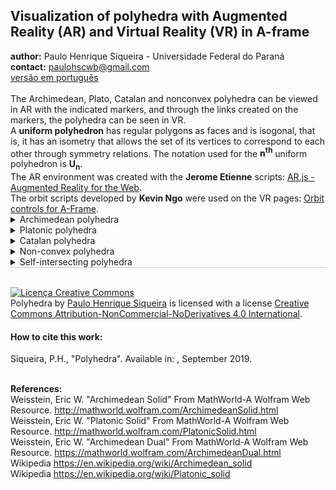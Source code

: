 <link rel="stylesheet" href="scripts/style.css">
<h2>Visualization of polyhedra with Augmented Reality (AR) and Virtual Reality (VR) in A-frame</h2>
 <b>author:</b> Paulo Henrique Siqueira - Universidade Federal do Paraná
 <br><b>contact:</b> <a href="#">paulohscwb@gmail.com</a>
 <br><a href="https://paulohscwb.github.io/polyhedra/pt-br/">versão em português</a>
 <br><br>The Archimedean, Plato, Catalan and nonconvex polyhedra can be viewed in AR with the indicated markers, and through the links created on the markers, the polyhedra can be seen in VR.
 <br>A <b>uniform polyhedron</b> has regular polygons as faces and is isogonal, that is, it has an isometry that allows the set of its vertices to correspond to each other through symmetry relations. The notation used for the <b>n<sup>th</sup></b> uniform polyhedron is <b>U<sub>n</sub></b>.
<br>The AR environment was created with the <b>Jerome Etienne</b> scripts: <a href="https://github.com/jeromeetienne/AR.js" target="_blank">AR.js - Augmented Reality for the Web</a>.
<br>The orbit scripts developed by <b>Kevin Ngo</b> were used on the VR pages: <a href="https://github.com/supermedium/superframe/tree/master/components/orbit-controls/" target="_blank"> Orbit controls for A-Frame</a>.
<br>

<details id="p1">
  <summary>Archimedean polyhedra</summary>
 An Archimedean solid is one of the 13 solids first enumerated by Archimedes. They are the semi-regular convex polyhedra composed of regular polygons meeting in identical vertices, excluding the 5 Platonic solids and excluding the prisms and antiprisms.
<br>To view Archimedean polyhedra in AR, simply visit 
<p align="center"><a href="archimedes.html" target="_blank">https://paulohscwb.github.io/polyhedra/archimedes.html</a></p> 
with any browser with a webcam device (smartphone, tablet or notebook). 
<br>Access to the VR sites is done by clicking on the blue circle that appears on top of the marker.
<p align="center"><img style="border-radius:7px;" src="ar/example.jpg" width="85%"></p>
<hr>
<h4>1. Truncated octahedron</h4>
 <img src="ar/hiro.png" width="180px">
 <!--<div class="embed-container"><iframe src="vr/truncated_octahedron.html" width="100%" title="truncated_octahedron" loading="lazy"></iframe></div>-->
 <br><span class="titulo"><b>U<sub>8</sub></b></span> A truncated octahedron is constructed from a regular octahedron with side length <b>3a</b> by the removal of six right square pyramids, one from each point. These pyramids have both base side length <b>a</b> and lateral side length <b>e</b> of <b>a</b>, to form equilateral triangles. The truncated octahedron can be dissected into a central octahedron, surrounded by 8 triangular cupola on each face, and 6 square pyramids above the vertices. The truncated octahedron exists in the structure of the faujasite crystals. 
 <br><b>Faces:</b> 14 | <b>Polygons:</b> 6 squares and 8 hexagons | <b>Edges:</b> 36 | <b>Vertices:</b> 24 | <b>Sphericity:</b> 0.905 | <b>Diedral angles:</b> 125°15′51″ (4-6) and 109°28′16″ (6-6). <a href="http://mathworld.wolfram.com/TruncatedOctahedron.html" target="_blank">More...</a>  
 <br><a href="vr/truncated_octahedron.html" target="_blank"><img src="vr/VRaframe.PNG" width="180px"></a>
<hr>
<h4>2. Truncated icosahedron</h4>
 <img src="ar/kanji.png" width="180px">
 <br><span class="titulo"><b>U<sub>25</sub></b></span> The geometry of truncated icosahedron is associated with footballs (soccer balls) typically patterned with white hexagons and black pentagons. This polyhedron can be constructed from an icosahedron with the 12 vertices truncated, such that one third of each edge is cut off at each of both ends. This creates 12 new pentagon faces, and leaves the original 20 triangle faces as regular hexagons. Thus the length of the edges is one third of that of the original edges. 
 <br><b>Faces:</b> 32 | <b>Polygons:</b> 12 pentagons and 20 hexagons | <b>Edges:</b> 90 | <b>Vertices:</b> 60 | <b>Sphericity:</b> 0.967 | <b>Diedral angles:</b> 138.1897° (6-6) and 142.62° (5-6). <a href="http://mathworld.wolfram.com/TruncatedIcosahedron.html" target="_blank">More...</a>  
 <br><a href="vr/truncated_icosahedron.html" target="_blank"><img src="vr/VRaframe.PNG" width="180px"></a>
<hr>
<h4>3. Truncated icosidodecahedron</h4>
 <img src="ar/19.png" width="180px">
 <br><span class="titulo"><b>U<sub>28</sub></b></span> The truncated icosidodecahedron is also known as the great rhombicosidodecahedron, and if a set of all 13 Archimedean solids were constructed with all edge lengths equal, the truncated icosidodecahedron would be the largest. It has more vertices and edges than any other convex nonprismatic uniform polyhedron.
 <br><b>Faces:</b> 62 | <b>Polygons:</b> 30 squares, 20 hexagons and 12 decagons | <b>Edges:</b> 180 | <b>Vertices:</b> 120 | <b>Sphericity:</b> 0.97 | <b>Diedral angles:</b> 142.62° (6-10), 148.28° (4-10) and 159.095° (4-6). <a href="http://mathworld.wolfram.com/GreatRhombicosidodecahedron.html" target="_blank">More...</a>   
 <br><a href="vr/truncated_icosidodecahedron.html" target="_blank"><img src="vr/VRaframe.PNG" width="180px"></a>
<hr>
<h4>4. Rhombicosidodecahedron</h4>
 <img src="ar/18.png" width="180px">
 <br><span class="titulo"><b>U<sub>27</sub></b></span> The rhombicosidodecahedron is also known as the small rhombicosidodecahedron or small dodeicosidodecahedron. If you expand an icosahedron by moving the faces away from the origin the right amount, without changing the orientation or size of the faces, and do the same to its dual dodecahedron, and patch the square holes in the result, you get a rhombicosidodecahedron. It can also be called an expanded dodecahedron or icosahedron, from truncation operations on either uniform polyhedron.
 <br><b>Faces:</b> 62 | <b>Polygons:</b> 30 squares, 20 triangles and 12 pentagons | <b>Edges:</b> 120 | <b>Vertices:</b> 60 | <b>Sphericity:</b> 0.979 | <b>Diedral angles:</b> 159°05′41″ (3-4) and 148°16′57″ (4-5). <a href="http://mathworld.wolfram.com/SmallRhombicosidodecahedron.html" target="_blank">More...</a>   
 <br><a href="vr/rhombicosidodecahedron.html" target="_blank"><img src="vr/VRaframe.PNG" width="180px"></a>
<hr>
<h4>5. Snub dodecahedron</h4>
 <img src="ar/17.png" width="180px">
 <br><span class="titulo"><b>U<sub>29</sub></b></span> The snub dodecahedron has the highest sphericity of all Archimedean solids. It has two distinct forms, which are mirror images  of each other. The union of both forms is a compound of two snub dodecahedra. The snub dodecahedron can be generated by taking the twelve pentagonal faces of the dodecahedron and pulling them outward so they no longer touch. At a proper distance this can create the rhombicosidodecahedron by filling in square faces between the divided edges and triangle faces between the divided vertices.
 <br><b>Faces:</b> 92 | <b>Polygons:</b> 80 triangles and 12 pentagons | <b>Edges:</b> 150 | <b>Vertices:</b> 60 | <b>Sphericity:</b> 0.982 | <b>Diedral angles:</b> 164°10′31″ (3-3) and 152°55′53″ (3-5). <a href="http://mathworld.wolfram.com/SnubDodecahedron.html" target="_blank">More...</a>   
 <br><a href="vr/snub_dodecahedron.html" target="_blank"><img src="vr/VRaframe.PNG" width="180px"></a>
<hr>
<h4>6. Truncated dodecahedron</h4>
 <img src="ar/16.png" width="180px">
 <br><span class="titulo"><b>U<sub>26</sub></b></span> The truncated dodecahedron is used in the cell-transitive hyperbolic space-filling tessellation, the bitruncated icosahedral honeycomb. This polyhedron can be formed from a dodecahedron by truncating the corners so the pentagon faces become decagons and the corners become triangles. It is part of a truncation process between a dodecahedron and icosahedron.
 <br><b>Faces:</b> 32 | <b>Polygons:</b> 20 triangles and 12 decagons | <b>Edges:</b> 150 | <b>Vertices:</b> 60 | <b>Sphericity:</b> 0.926 | <b>Diedral angles:</b> 116.57° (10-10) and 142.62° (3-10). <a href="http://mathworld.wolfram.com/TruncatedDodecahedron.html" target="_blank">More...</a>  
 <br><a href="vr/truncated_dodecahedron.html" target="_blank"><img src="vr/VRaframe.PNG" width="180px"></a>
<hr>
<h4>7. Icosidodecahedron</h4>
 <img src="ar/20.png" width="180px">
 <br><span class="titulo"><b>U<sub>24</sub></b></span> Icosidodecahedron contains 12 pentagons of the dodecahedron and 20 triangles of the icosahedron. The truncated cube can be turned into an icosidodecahedron by dividing the octagons into two pentagons and two triangles. The icosidodecahedron has 6 central decagons.
 <br><b>Faces:</b> 32 | <b>Polygons:</b> 20 triangles and 12 pentagons | <b>Edges:</b> 60 | <b>Vertices:</b> 30 | <b>Sphericity:</b> 0.951 | <b>Diedral angle:</b> 142.62° (5-3). <a href="http://mathworld.wolfram.com/Icosidodecahedron.html" target="_blank">More...</a>  
 <br><a href="vr/icosidodecahedron.html" target="_blank"><img src="vr/VRaframe.PNG" width="180px"></a>
<hr>
<h4>8. Snub cube</h4>
 <img src="ar/15.png" width="180px">
 <br><span class="titulo"><b>U<sub>12</sub></b></span> The snub cube is also known as snub cuboctahedron and it has two distinct forms, which are mirror images of each other. The snub cube can be generated by taking the six faces of the cube, pulling them outward so they no longer touch, then giving them each a small rotation on their centers (all clockwise or all counter-clockwise) until the spaces between can be filled with equilateral triangles. 
 <br><b>Faces:</b> 38 | <b>Polygons:</b> 32 triangles and 6 squares | <b>Edges:</b> 60 | <b>Vertices:</b> 24 | <b>Sphericity:</b> 0.965 | <b>Diedral angles:</b> 153°14′04″ (3-3) and 142°59′00″ (3-4). <a href="http://mathworld.wolfram.com/SnubCube.html" target="_blank">More...</a> 
 <br><a href="vr/snubcube.html" target="_blank"><img src="vr/VRaframe.PNG" width="180px"></a>
<hr>
<h4>9. Truncated cuboctahedron</h4>
 <img src="ar/14.png" width="180px">
 <br><span class="titulo"><b>U<sub>11</sub></b></span> The truncated cuboctahedron is also known as great rhombicuboctahedron. The truncated cuboctahedron is the convex hull of a rhombicuboctahedron with cubes above its 12 squares on 2-fold symmetry axes. The rest of its space can be dissected into 6 square cupolas below the octagons and 8 triangular cupolas below the hexagons.
 <br><b>Faces:</b> 26 | <b>Polygons:</b> 12 squares, 8 hexagons and 6 octagons | <b>Edges:</b> 72 | <b>Vertices:</b> 48 | <b>Sphericity:</b> 0.943 | <b>Diedral angles:</b> 144°44′08″ (4-6), 135° (4-8) and 125°15′51″ (6-8). <a href="http://mathworld.wolfram.com/GreatRhombicuboctahedron.html" target="_blank">More...</a>
 <br><a href="vr/truncated_cuboctahedron.html" target="_blank"><img src="vr/VRaframe.PNG" width="180px"></a>
<hr>
<h4>10. Rhombicuboctahedron</h4>
 <img src="ar/13.png" width="180px">
 <br><span class="titulo"><b>U<sub>10</sub></b></span> The rhombicuboctahedron is also known as small rhombicuboctahedron. This solid may also be called an expanded cube or octahedron and it can be dissected into two square cupolae and a central octagonal prism. There are three pairs of parallel planes that each intersect the rhombicuboctahedron in a regular octagon.
 <br><b>Faces:</b> 26 | <b>Polygons:</b> 18 squares and 8 triangles | <b>Edges:</b> 48 | <b>Vertices:</b> 24 | <b>Sphericity:</b> 0.954 | <b>Diedral angles:</b> 144°44′08″ (4-3) and 135° (4-4). <a href="http://mathworld.wolfram.com/SmallRhombicuboctahedron.html" target="_blank">More...</a>
 <br><a href="vr/rhombicuboctahedron.html" target="_blank"><img src="vr/VRaframe.PNG" width="180px"></a>
<hr>
<h4>11. Truncated cube</h4>
 <img src="ar/12.png" width="180px">
 <br><span class="titulo"><b>U<sub>9</sub></b></span> The truncated cube is one of a family of uniform polyhedra related to the cube and regular octahedron. This solid can be dissected into a central cube, with six square cupola around each of the cube's faces, and 8 regular tetrahedral in the corners. This dissection can also be seen within the runcic cubic honeycomb, with cube, tetrahedron, and rhombicuboctahedron cells.
 <br><b>Faces:</b> 14 | <b>Polygons:</b> 8 triangles and 6 octagons | <b>Edges:</b> 36 | <b>Vertices:</b> 24 | <b>Sphericity:</b> 0.849 | <b>Diedral angles:</b> 125°15′51″ (8-3) and 90° (8-8). <a href="http://mathworld.wolfram.com/TruncatedCube.html" target="_blank">More...</a> 
 <br><a href="vr/truncated_cube.html" target="_blank"><img src="vr/VRaframe.PNG" width="180px"></a>
<hr>
<h4>12. Cuboctahedron</h4>
 <img src="ar/11.png" width="180px">
 <br><span class="titulo"><b>U<sub>7</sub></b></span> The cuboctahedron is the unique convex polyhedron in which the long radius (center to vertex) is the same as the edge length. A hexagon can be obtained by taking an equatorial cross section of a cuboctahedron. This solid can be dissected into two triangular cupolas by a common hexagon passing through the center of the cuboctahedron.
 <br><b>Faces:</b> 14 | <b>Polygons:</b> 8 triangles and 6 squares | <b>Edges:</b> 24 | <b>Vertices:</b> 12 | <b>Sphericity:</b> 0.905 | <b>Diedral angle:</b> 125.26° (4-3). <a href="http://mathworld.wolfram.com/Cuboctahedron.html" target="_blank">More...</a>
 <br><a href="vr/cuboctahedron.html" target="_blank"><img src="vr/VRaframe.PNG" width="180px"></a>
<hr>
<h4>13. Truncated tetrahedron</h4>
 <img src="ar/10.png" width="180px">
 <br><span class="titulo"><b>U<sub>2</sub></b></span> The truncated tetrahedron can be constructed by truncating all 4 vertices of a regular tetrahedron at one third of the original edge length. A deeper truncation, removing a tetrahedron of half the original edge length from each vertex, is called rectification. The rectification of a tetrahedron produces an octahedron.
 <br><b>Faces:</b> 8 | <b>Polygons:</b> 4 triangles and 4 hexagons | <b>Edges:</b> 18 | <b>Vertices:</b> 12 | <b>Sphericity:</b> 0.775 | <b>Diedral angles:</b> 109°28′16′ (6-3) and 70°31′44″ (6-6). <a href="http://mathworld.wolfram.com/TruncatedTetrahedron.html" target="_blank">More...</a>  
 <br><a href="vr/truncated_tetrahedron.html" target="_blank"><img src="vr/VRaframe.PNG" width="180px"></a>
<p class="topop"><a href="#p1" class="topo">back to top</a></p>
</details>
 
<details id="p2">
  <summary>Platonic polyhedra</summary>
 An Platonic solid is a regular and convex polyhedron. It is constructed by congruent and regular polygonal faces with the same number of faces meeting at each vertex. They are named by the ancient Greek philosopher Plato who classified that the classical elements were made from these regular solids.
 <br>To view Platonic polyhedra in AR, simply visit 
<p align="center"><a href="platonic.html" target="_blank">https://paulohscwb.github.io/polyhedra/platonic.html</a></p> 
with any browser with a webcam device (smartphone, tablet or notebook). 
<br>Access to the VR sites is done by clicking on the blue circle that appears on top of the marker.
<p align="center"><img style="border-radius:7px;" src="ar/example1.jpg" width="85%"></p>
<hr>
<h4>1. Icosahedron</h4>
 <img src="ar/9.png" width="180px">
 <br><span class="titulo"><b>U<sub>22</sub></b></span> The icosahedron has five equilateral triangular faces meeting at each vertex. A regular icosahedron is a gyroelongated pentagonal bipyramid and a biaugmented pentagonal antiprism in any of six orientations. The 12 edges of a regular octahedron can be subdivided in the golden ratio so that the resulting vertices define a regular icosahedron. 
<br><b>Faces:</b> 20 triangles | <b>Edges:</b> 30 | <b>Vertices:</b> 12 | <b>Sphericity:</b> 0.939 | <b>Diedral angle:</b> 138.1897°. <a href="http://mathworld.wolfram.com/RegularIcosahedron.html" target="_blank">More...</a>
 <br><a href="vr/icosahedron.html" target="_blank"><img src="vr/VRaframe.PNG" width="180px"></a>
<hr>
<h4>2. Dodecahedron</h4>
 <img src="ar/8.png" width="180px">
 <br><span class="titulo"><b>U<sub>23</sub></b></span> The dodecahedron has three regular pentagonal faces meeting at each vertex. The regular dodecahedron is the third in an infinite set of truncated trapezohedra which can be constructed by truncating the two axial vertices of a pentagonal trapezohedron. If the five Platonic solids are built with same volume, the regular dodecahedron has the shortest edges.
<br><b>Faces:</b> 12 pentagons | <b>Edges:</b> 30 | <b>Vertices:</b> 20 | <b>Sphericity:</b> 0.91 | <b>Diedral angle:</b> 116.5651°. <a href="http://mathworld.wolfram.com/RegularDodecahedron.html" target="_blank">More...</a>
 <br><a href="vr/dodecahedron.html" target="_blank"><img src="vr/VRaframe.PNG" width="180px"></a>
<hr>
<h4>3. Octahedron</h4>
 <img src="ar/7.png" width="180px">
 <br><span class="titulo"><b>U<sub>5</sub></b></span> The octahedron has four equilateral triangular faces meeting at each vertex. It is a square bipyramid in any of three orthogonal orientations. It is also a triangular antiprism in any of four orientations. The octahedron is unique among the Platonic solids in having an even number of faces meeting at each vertex. Consequently, it is the only member of that group to possess mirror planes that do not pass through any of the faces.
<br><b>Faces:</b> 8 triangles | <b>Edges:</b> 12 | <b>Vertices:</b> 6 | <b>Sphericity:</b> 0.846 | <b>Diedral angle:</b> 109.4712°. <a href="http://mathworld.wolfram.com/RegularOctahedron.html" target="_blank">More...</a>
 <br><a href="vr/octahedron.html" target="_blank"><img src="vr/VRaframe.PNG" width="180px"></a>
<hr>
<h4>4. Cube</h4>
 <img src="ar/6.png" width="180px">
 <br><span class="titulo"><b>U<sub>6</sub></b></span> The cube has three square faces meeting at each vertex. The cube is also a square parallelepiped, an equilateral cuboid and a right rhombohedron. It is a regular square prism in three orientations, and a trigonal trapezohedron in four orientations. The cube can be cut into six identical square pyramids. If these square pyramids are then attached to the faces of a second cube, a rhombic dodecahedron is obtained.
<br><b>Faces:</b> 6 squares | <b>Edges:</b> 12 | <b>Vertices:</b> 8 | <b>Sphericity:</b> 0.806 | <b>Diedral angle:</b> 90°. <a href="http://mathworld.wolfram.com/Cube.html" target="_blank">More...</a>
 <br><a href="vr/cube.html" target="_blank"><img src="vr/VRaframe.PNG" width="180px"></a>
<hr>
<h4>5. Tetrahedron</h4>
 <img src="ar/5.png" width="180px">
 <br><span class="titulo"><b>U<sub>1</sub></b></span> The tetrahedron has three equilateral triangular faces meeting at each vertex. The tetrahedron is also known as a triangular pyramid and it is the simplest of all the ordinary convex polyhedra and the only one that has fewer than 5 faces. The tetrahedron has many properties analogous to those of a triangle, including an insphere, circumsphere, medial tetrahedron, and exspheres. 
<br><b>Faces:</b> 4 triangles | <b>Edges:</b> 6 | <b>Vertices:</b> 4 | <b>Sphericity:</b> 0.671 | <b>Diedral angle:</b> 70.5288°. <a href="http://mathworld.wolfram.com/RegularTetrahedron.html" target="_blank">More...</a>
 <br><a href="vr/tetrahedron.html" target="_blank"><img src="vr/VRaframe.PNG" width="180px"></a>
<p class="topop"><a href="#p2" class="topo">back to top</a></p>
</details>
 
<details id="p3">
  <summary>Catalan polyhedra</summary>
 The Catalan solids are the duals of the Archimedean solids. They are named after the Belgian mathematician Eugene Catalan (1814-1894) who first described the complete set in 1865. The Rhombic Dodecahedron and Rhombic Triacontahedron were described in 1611 by Johannes Kepler. Each Catalan solid has one type of face and a constant dihedral angle, and it possesses the same symmetry as its Archimedean dual.
 <br>To view Catalan polyhedra in AR, simply visit:
<p align="center"><a href="catalan.html" target="_blank">https://paulohscwb.github.io/polyhedra/catalan.html</a></p> 
with any browser with a webcam device (smartphone, tablet or notebook). 
<br>Access to the VR sites is done by clicking on the blue circle that appears on top of the marker.
<p align="center"><img style="border-radius:7px;" src="ar/example2.jpg" width="85%"></p>
<hr>
<h4>1. Triakis Tetrahedron</h4>
 <img src="ar/180.png" width="180px">
 <br>The triakis tetrahedron is a non-regular dodecahedron that can be constructed as an augmentation of a regular tetrahedron: a triangular pyramid added to each face. The triakis tetrahedron is the dual polyhedron of the truncated tetrahedron. Its isosceles triangles faces have vertex angles of 112.885° (once) and 33.557° (twice).
<br><b>Faces:</b> 12 isosceles triangles | <b>Edges:</b> 18 | <b>Vertices:</b> 8 | <b>Diedral angle:</b> 129.521°. <a href="https://mathworld.wolfram.com/TriakisTetrahedron.html" target="_blank">More...</a>
 <br><a href="vr/triakis_tetrahedron.htm" target="_blank"><img src="vr/VRaframe.PNG" width="180px"></a>
 <hr>
 <h4>2. Rhombic Dodecahedron</h4>
 <img src="ar/165.png" width="180px">
 <br>The rhombic dodecahedron is the dual polyhedron of the cuboctahedron. More specifically, a cube, octahedron, and stella octangula can be inscribed in the vertices of a rhombic dodecahedron. A rhombic dodecahedron appears in the upper right as one of the polyhedral "stars" in M. C. Escher's 1948 wood engraving "Stars". Its rhombi faces have vertex angles of 70.53° and 109.47°.
<br><b>Faces:</b> 12 rhombi | <b>Edges:</b> 24 | <b>Vertices:</b> 14 | <b>Diedral angle:</b> 120°. <a href="https://mathworld.wolfram.com/RhombicDodecahedron.html" target="_blank">More...</a>
 <br><a href="vr/rhombic_dodecahedron.htm" target="_blank"><img src="vr/VRaframe.PNG" width="180px"></a>
 <hr>
 <h4>3. Tetrakis Hexahedron</h4>
 <img src="ar/166.png" width="180px">
 <br>In general, a tetrakis hexahedron is a non-regular icositetrahedron that can be constructed as an augmentation of a cube. The tetrakis hexahedron is the 24-faced dual polyhedron of the truncated octahedron. A cube, octahedron, and stella octangula can all be inscribed in the vertices of the tetrakis hexahedron. Its isosceles triangles faces have vertex angles of 86.62° (once) and 48.19° (twice).
<br><b>Faces:</b> 24 isosceles triangles | <b>Edges:</b> 36 | <b>Vertices:</b> 14 | <b>Diedral angle:</b> 143.13°. <a href="https://mathworld.wolfram.com/TetrakisHexahedron.html" target="_blank">More...</a>
<br><a href="vr/tetrakis_hexahedron.htm" target="_blank"><img src="vr/VRaframe.PNG" width="180px"></a>
 <hr>
 <h4>4. Triakis Octahedron</h4>
 <img src="ar/167.png" width="180px">
 <br>In general, a triakis octahedron is a non-regular icositetrahedron that can be constructed as an augmentation of regular octahedron. The triakis octahedron is the 24-faced dual polyhedron of the truncated cube. An octahedron and stella octangula can be inscribed on the vertices of the triakis octahedron. Its isosceles triangles faces have vertex angles of 117.2° (once) and 31.4° (twice).
<br><b>Faces:</b> 24 isosceles triangles | <b>Edges:</b> 36 | <b>Vertices:</b> 14 | <b>Diedral angle:</b> 147.35°. <a href="https://mathworld.wolfram.com/SmallTriakisOctahedron.html" target="_blank">More...</a>
<br><a href="vr/triakis_octahedron.htm" target="_blank"><img src="vr/VRaframe.PNG" width="180px"></a>
 <hr>
 <h4>5. Deltoidal Icositetrahedron</h4>
 <img src="ar/168.png" width="180px">
 <br>The deltoidal icositetrahedron is the 24-faced dual polyhedron of rhombicuboctahedron. A deltoidal icositetrahedron appears in the middle right as one of the polyhedral "stars" in M. C. Escher's 1948 wood engraving "Stars". A stella octangula, attractive octahedron 4-compound (whose dual is an attractive cube 4-compound), and cube can all be inscribed in a deltoidal icositetrahedron. Its tri-equiangular kites faces have vertex angles of 94.416° (twice), 71.69° (once) and 99.477° (once).
<br><b>Faces:</b> 24 tri-equiangular kites | <b>Edges:</b> 48 | <b>Vertices:</b> 26 | <b>Diedral angle:</b> 138.12°. <a href="https://mathworld.wolfram.com/DeltoidalIcositetrahedron.html" target="_blank">More...</a>
<br><a href="vr/deltoidal_icositetrahedron.htm" target="_blank"><img src="vr/VRaframe.PNG" width="180px"></a>
 <hr>
 <h4>6. Pentagonal Icositetrahedron - dextro</h4>
 <img src="ar/170.png" width="180px">
 <br>The pentagonal icositetrahedron is the 24-faced dual polyhedron of the snub cube. The mineral cuprite (Cu<sub>2</sub>O) forms in pentagonal icositetrahedral crystals. A cube, octahedron, and stella octangula can all be inscribed on the vertices of the pentagonal icositetrahedron. Its irregular pentagonal faces have vertex angles of 114.812° (four times) and 80.7517° (once). 
<br><b>Faces:</b> 24 mirror-symmetric pentagons | <b>Edges:</b> 60 | <b>Vertices:</b> 38 | <b>Diedral angle:</b> 136.31°. <a href="https://mathworld.wolfram.com/PentagonalIcositetrahedron.html" target="_blank">More...</a>
<br><a href="vr/pentagonal_icositetrahedron.htm" target="_blank"><img src="vr/VRaframe.PNG" width="180px"></a>
 <hr>
 <h4>7. Rhombic Triacontahedron</h4>
 <img src="ar/172.png" width="180px">
 <br>The rhombic triacontahedron is a zonohedron which is the dual polyhedron of the icosidodecahedron. The intersecting edges of the dodecahedron-icosahedron compound form the diagonals of 30 rhombi which comprise the triacontahedron. The cube 5-compound has the 30 facial planes of the rhombic triacontahedron and its interior is a rhombic triacontahedron. Its rhombi faces have vertex angles of 116.565° and 63.435°.
<br><b>Faces:</b> 30 rhombi | <b>Edges:</b> 60 | <b>Vertices:</b> 32 | <b>Diedral angle:</b> 144°. <a href="https://mathworld.wolfram.com/RhombicTriacontahedron.html" target="_blank">More...</a>
<br><a href="vr/rhombic_triacontahedron.htm" target="_blank"><img src="vr/VRaframe.PNG" width="180px"></a>
 <hr>
 <h4>8. Disdyakis Dodecahedron</h4>
 <img src="ar/174.png" width="180px">
 <br>The disdyakis dodecahedron is the dual polyhedron of the Archimedean truncated cuboctahedron. Replacing each face of the rhombic dodecahedron with a flat pyramid creates a polyhedron that looks almost like the disdyakis dodecahedron. Its acute triangles faces have vertex angles of 87.202°, 55.025° and 37.773°.  
<br><b>Faces:</b> 48 acute triangles | <b>Edges:</b> 72 | <b>Vertices:</b> 26 | <b>Diedral angle:</b> 155.08°. <a href="https://mathworld.wolfram.com/DisdyakisDodecahedron.html" target="_blank">More...</a>
<br><a href="vr/disdyakis_dodecahedron.htm" target="_blank"><img src="vr/VRaframe.PNG" width="180px"></a>
 <hr>
 <h4>9. Pentakis Dodecahedron</h4>
 <img src="ar/175.png" width="180px">
 <br>The pentakis dodecahedron is the 60-faced dual polyhedron of the truncated icosahedron. A tetrahedron 10-compound, cube 5-compound, icosahedron, and dodecahedron can be inscribed in the vertices of the pentakis dodecahedron. Its isosceles triangles faces have vertex angles of 68.619° (once) and 55.691° (twice). 
<br><b>Faces:</b> 60 isosceles triangles | <b>Edges:</b> 90 | <b>Vertices:</b> 32 | <b>Diedral angle:</b> 156.72°. <a href="https://mathworld.wolfram.com/PentakisDodecahedron.html" target="_blank">More...</a>
<br><a href="vr/pentakis_dodecahedron.htm" target="_blank"><img src="vr/VRaframe.PNG" width="180px"></a>
 <hr>
 <h4>10. Triakis Icosahedron</h4>
 <img src="ar/176.png" width="180px">
 <br>The triakis icosahedron is the 60-faced dual polyhedron of the truncated dodecahedron. A tetrahedron 10-compound, cube 5-compound, icosahedron, and dodecahedron can be inscribed on the vertices of the triakis icosahedron. Its isosceles triangles faces have vertex angles of 119.039° (once) and 30.48° (twice).
<br><b>Faces:</b> 60 isosceles triangles | <b>Edges:</b> 90 | <b>Vertices:</b> 32 | <b>Diedral angle:</b> 160.61°. <a href="https://mathworld.wolfram.com/TriakisIcosahedron.html" target="_blank">More...</a>
<br><a href="vr/triakis_icosahedron.htm" target="_blank"><img src="vr/VRaframe.PNG" width="180px"></a>
 <hr>
 <h4>11. Pentagonal Hexecontahedron - dextro</h4>
 <img src="ar/177.png" width="180px">
 <br>The pentagonal hexecontahedron is the 60-faced dual polyhedron of the snub dodecahedron. A tetrahedron 10-compound, cube 5-compound, icosahedron, and dodecahedron can be inscribed in the vertices of the pentagonal hexecontahedron. Its irregular pentagonal faces have vertex angles of 118.137° (four times) and 67.4535° (once). 
<br><b>Faces:</b> 60 mirror-symmetric pentagons | <b>Edges:</b> 150 | <b>Vertices:</b> 92 | <b>Diedral angle:</b> 153.18°. <a href="https://mathworld.wolfram.com/PentagonalHexecontahedron.html" target="_blank">More...</a>
<br><a href="vr/pentagonal_hexecontahedron.htm" target="_blank"><img src="vr/VRaframe.PNG" width="180px"></a>
 <hr>
 <h4>12. Deltoidal Hexecontahedron</h4>
 <img src="ar/178.png" width="180px">
 <br>The deltoidal hexecontahedron is the 60-faced dual polyhedron of the small rhombicosidodecahedron. A tetrahedron 10-compound, octahedron 5-compound, cube 5-compound, icosahedron, dodecahedron, and icosidodecahedron can all be inscribed in the vertices of the deltoidal hexecontahedron. Its tri-equiangular kites faces have vertex angles of 86.974° (twice), 67.783° (once) and 118.269° (once). 
<br><b>Faces:</b> 60 tri-equiangular kites | <b>Edges:</b> 120 | <b>Vertices:</b> 62 | <b>Diedral angle:</b> 154.12°. <a href="https://mathworld.wolfram.com/DeltoidalHexecontahedron.html" target="_blank">More...</a>
<br><a href="vr/deltoidal_hexecontahedron.htm" target="_blank"><img src="vr/VRaframe.PNG" width="180px"></a>
<hr>
 <h4>13. Disdyakis Triacontahedron</h4>
 <img src="ar/179.png" width="180px">
 <br>The disdyakis triacontahedron is the dual polyhedron of the Archimedean great rhombicosidodecahedron. A tetrahedron 10-compound, octahedron 5-compound, cube 5-compound, icosahedron, dodecahedron, and icosidodecahedron can be inscribed in the vertices of a disdyakis triacontahedron. Its acute triangles faces have vertex angles of 88.992°, 58.238° and 32.77°. 
<br><b>Faces:</b> 120 acute triangles | <b>Edges:</b> 180 | <b>Vertices:</b> 62 | <b>Diedral angle:</b> 164.89°. <a href="https://mathworld.wolfram.com/DisdyakisTriacontahedron.html" target="_blank">More...</a>
<br><a href="vr/disdyakis_triacontahedron.htm" target="_blank"><img src="vr/VRaframe.PNG" width="180px"></a>
<p class="topop"><a href="#p3" class="topo">back to top</a></p>
</details>

<details id="p4">
  <summary>Non-convex polyhedra</summary>
  <br>To view non-convex polyhedra in AR, simply visit:
<p align="center"><a href="nonconvex.html" target="_blank">https://paulohscwb.github.io/polyhedra/nonconvex.html</a></p> 
with any browser with a webcam device (smartphone, tablet or notebook). 
<br>Access to the VR sites is done by clicking on the blue circle that appears on top of the marker.
<p align="center"><img style="border-radius:7px;" src="ar/example3.jpg" width="85%"></p>
<hr>
<h4>1. Escher's Solid</h4>
 <img src="ar/181.png" width="180px">
 <br>Escher's solid is illustrated on the right pedestal in M. C. Escher's "Waterfall" woodcut. It is obtained by augmenting a rhombic dodecahedron until incident edges become parallel, corresponding to augmentation of height for a rhombic dodecahedron. It is the first rhombic dodecahedron stellation and is a space-filling polyhedron. Its convex hull is a cuboctahedron. Its isosceles triangles faces have vertex angles of 70.53° (once) and 54.73° (twice).
<br><b>Faces:</b> 48 isosceles triangles | <b>Edges:</b> 72 | <b>Vertices:</b> 26. <a href="https://mathworld.wolfram.com/EschersSolid.html" target="_blank">More...</a>
 <br><a href="vr/escher.htm" target="_blank"><img src="vr/VRaframe.PNG" width="180px"></a>
 <hr>
 <h4>2. Stella Octangula</h4>
 <img src="ar/182.png" width="180px">
 <br>The stella octangula is a polyhedron composed of a tetrahedron and its dual (a second tetrahedron rotated 180 degrees with respect to the first). The stella octangula is also (incorrectly) called the stellated tetrahedron, and is the only stellation of the octahedron. A wireframe version of the stella octangula is sometimes known as the merkaba and has mystical properties.
<br><b>Faces:</b> 8 equilateral triangles | <b>Edges:</b> 12 | <b>Vertices:</b> 8 | <b>Diedral angle:</b> 70.53°. <a href="https://mathworld.wolfram.com/StellaOctangula.html" target="_blank">More...</a>
 <br><a href="vr/stella_octangula.htm" target="_blank"><img src="vr/VRaframe.PNG" width="180px"></a>
 <hr>
 <h4>3. Rhombic Hexecontahedron</h4>
 <img src="ar/183.png" width="180px">
 <br>The rhombic hexecontahedron is a 60-faced polyhedron that can be obtained by stellating the rhombic triacontahedron, by placing a plane along each edge which is perpendicular to the plane of symmetry in which the edge lies, and taking the solid bounded by these planes gives a hexecontahedron. Therefore, it is a rhombic triacontahedron stellation. Its rhombi faces have vertex angles of 63.43° and 116.57°.
<br><b>Faces:</b> 60 rhombi | <b>Edges:</b> 120 | <b>Vertices:</b> 62 | <b>Diedral angles:</b> 72° and 216°. <a href="https://mathworld.wolfram.com/RhombicHexecontahedron.html" target="_blank">More...</a>
 <br><a href="vr/rhombic_hexecontahedron.htm" target="_blank"><img src="vr/VRaframe.PNG" width="180px"></a>
 <hr>
 <h4>4. Concave Dodecahedron</h4>
 <img src="ar/184.png" width="180px">
 <br>The endodocahedron, also called the concave pyrohedral dodecahedron, is the concave solid corresponding to the interior void formed when each face of a regular dodecahedron is folded along a diagonal and resulting faces are unfolded to form a cube. The endodocehedron with unit edge lengths corresponds to removing six square-base oblique wedges of edge length &phi; (where &phi; is the golden ratio), height 1/2 and ridge length 1/2 from a cube of edge length &phi;. 
<br><b>Faces:</b> 12 symmetric concave pentagons | <b>Edges:</b> 30 | <b>Vertices:</b> 20 | <b>Diedral angles:</b> 63.43° and 243.43°. <a href="https://mathworld.wolfram.com/Endododecahedron.html" target="_blank">More...</a>
 <br><a href="vr/concave_dodecahedron.htm" target="_blank"><img src="vr/VRaframe.PNG" width="180px"></a>
 <hr>
 <h4>5. Jessen's Orthogonal Icosahedron</h4>
 <img src="ar/185.png" width="180px">
 <br>The Jessen's orthogonal icosahedron is a polyhedron constructed by replacing six pairs of adjacent triangles in an icosahedron (whose edges form a skew quadrilateral) with pairs of isosceles triangles sharing a common base. The polyhedron can be constructed by dividing the sides of the octahedron in the golden ratio (as used in the construction of the icosahedron along the edges of the octahedron), but reversing the long and short segments. The skeleton of Jessen's orthogonal icosahedron is the icosahedral graph. This polyhedron has 8 equilateral triangles and 12 isosceles triangles (with angles of 109.47 and 35.26°).
<br><b>Faces:</b> 20 triangles | <b>Edges:</b> 30 | <b>Vertices:</b> 12 | <b>Diedral angles:</b> 90° and 270°. <a href="https://mathworld.wolfram.com/JessensOrthogonalIcosahedron.html" target="_blank">More...</a>
 <br><a href="vr/jessens_orthogonal_icosahedron.htm" target="_blank"><img src="vr/VRaframe.PNG" width="180px"></a>
 <hr>
 <h4>6. Small Stellated Dodecahedron</h4>
 <img src="ar/186.png" width="180px">
 <br><span class="titulo"><b>U<sub>34</sub></b></span> The small stellated dodecahedron is the Kepler-Poinsot solids whose dual polyhedron is the great dodecahedron. The small stellated dodecahedron appeared in 1430 as a mosaic by Paolo Uccello on the floor of San Marco cathedral, Venice. It was rediscovered by Kepler (who used th term "urchin") in his work Harmonice Mundi in 1619, and again by Poinsot in 1809. The 12 pentagrammic faces can be constructing from an icosahedron by finding the 12 sets of five vertices that are coplanar and connecting each set to form a pentagram.
<br><b>Faces:</b> 12 regular pentagrams | <b>Edges:</b> 30 | <b>Vertices:</b> 12 | <b>Diedral angle:</b> 116.57°. <a href="https://mathworld.wolfram.com/SmallStellatedDodecahedron.html" target="_blank">More...</a>
 <br><a href="vr/small_stellated_dodecahedron.htm" target="_blank"><img src="vr/VRaframe.PNG" width="180px"></a>
 <hr>
 <h4>7. Great Stellated Dodecahedron</h4>
 <img src="ar/187.png" width="180px">
 <br><span class="titulo"><b>U<sub>52</sub></b></span> The great stellated dodecahedron is one of the Kepler-Poinsot solids, and its dual is the great icosahedron. The great stellated dodecahedron was published by Wenzel Jamnitzer in 1568. It was rediscovered by Kepler, and again by Poinsot in 1809. The great stellated dodecahedron can be constructed from a dodecahedron by selecting the 144 sets of five coplanar vertices, then discarding sets whose edges correspond to the edges of the original dodecahedron: this gives 12 pentagrams.
<br><b>Faces:</b> 12 regular pentagrams | <b>Edges:</b> 30 | <b>Vertices:</b> 20 | <b>Diedral angle:</b> 63.43°. <a href="https://mathworld.wolfram.com/GreatStellatedDodecahedron.html" target="_blank">More...</a>
 <br><a href="vr/great_stellated_dodecahedron.htm" target="_blank"><img src="vr/VRaframe.PNG" width="180px"></a>
 <hr>
 <h4>8. Great Dodecahedron</h4>
 <img src="ar/188.png" width="180px">
 <br><span class="titulo"><b>U<sub>35</sub></b></span> The great dodecahedron is the Kepler-Poinsot solid whose dual is the small stellated dodecahedron. It is concave, and consists of 12 intersecting pentagonal faces. The 12 pentagonal faces can be constructing from an icosahedron by finding the 12 sets five vertices that are coplanar and connecting each set to form a pentagon. The skeleton of the great dodecahedron is isomorphic to the icosahedral graph. 
<br><b>Faces:</b> 12 regular pentagons | <b>Edges:</b> 30 | <b>Vertices:</b> 12 | <b>Diedral angle:</b> 63.43°. <a href="https://mathworld.wolfram.com/GreatDodecahedron.html" target="_blank">More...</a>
 <br><a href="vr/great_dodecahedron.htm" target="_blank"><img src="vr/VRaframe.PNG" width="180px"></a>
 <hr>
 <h4>9. Great Icosahedron</h4>
 <img src="ar/189.png" width="180px">
 <br><span class="titulo"><b>U<sub>53</sub></b></span> The great icosahedron is one of the Kepler-Poinsot solids whose dual is the great stellated dodecahedron. The great icosahedron can be constructed from an icosahedron with unit edge lengths by taking the 20 sets of vertices that are mutually spaced by a distance &phi; (the golden ratio). The solid therefore consists of 20 equilateral triangles, and the symmetry of their arrangement is such that the resulting solid contains 12 pentagrams. 
<br><b>Faces:</b> 20 equilateral triangles | <b>Edges:</b> 30 | <b>Vertices:</b> 12 | <b>Diedral angle:</b> 41.81°. <a href="https://mathworld.wolfram.com/GreatIcosahedron.html" target="_blank">More...</a>
 <br><a href="vr/great_icosahedron.htm" target="_blank"><img src="vr/VRaframe.PNG" width="180px"></a>
<p class="topop"><a href="#p4" class="topo">back to top</a></p>
<hr>
<h4>10. Small Dodecahemicosahedron</h4>
 <img src="ar/190.png" width="180px">
 <br><span class="titulo"><b>U<sub>62</sub></b></span> The uniform polyhedron whose dual polyhedron is the small dodecahemicosacron. It is a faceted version of the icosidodecahedron.  
<br><b>Faces:</b> 12 regular pentagrams and 10 regular hexagons | <b>Edges:</b> 60 | <b>Vertices:</b> 30 | <b>Diedral angle:</b> 79.19°. <a href="https://mathworld.wolfram.com/SmallDodecahemicosahedron.html" target="_blank">More...</a>
 <br><a href="vr/small_dodecahemicosahedron.htm" target="_blank"><img src="vr/VRaframe.PNG" width="180px"></a>
 <hr>
<h4>11. Great Dodecahemidodecahedron</h4>
 <img src="ar/191.png" width="180px">
 <br><span class="titulo"><b>U<sub>70</sub></b></span> The large dodecahemidodecahedron is a uniform non-convex polyhedron whose its vertex figure is a crossed quadrilateral and its dual is the great dodecahemidodecacron. Its circumradius for unit edge length is &phi;<sup>-1</sup>, where &phi; is the golden ratio.  
<br><b>Faces:</b> 12 regular pentagrams and 6 regular decagrams | <b>Edges:</b> 60 | <b>Vertices:</b> 30 | <b>Diedral angle:</b> 63.43°. <a href="https://mathworld.wolfram.com/GreatDodecahemidodecahedron.html" target="_blank">More...</a>
 <br><a href="vr/great_dodecahemidodecahedron.htm" target="_blank"><img src="vr/VRaframe.PNG" width="180px"></a>
 <hr>
<h4>12. Great Dodecahemicosahedron</h4>
 <img src="ar/192.png" width="180px">
 <br><span class="titulo"><b>U<sub>65</sub></b></span> The great dodecahemicosahedron (or small dodecahemiicosahedron) is a nonconvex uniform polyhedron whose its vertex figure is a crossed quadrilateral. It is a faceted dodecadodecahedron and the circumradius for unit edge length is 2. 
<br><b>Faces:</b> 12 regular pentagons and 10 regular decagons | <b>Edges:</b> 60 | <b>Vertices:</b> 30 | <b>Diedral angle:</b> 37.38°. <a href="https://mathworld.wolfram.com/GreatDodecahemicosahedron.html" target="_blank">More...</a>
 <br><a href="vr/great_dodecahemicosahedron.htm" target="_blank"><img src="vr/VRaframe.PNG" width="180px"></a>
 <hr>
<h4>13. Small Dodecahemidodecahedron</h4>
 <img src="ar/193.png" width="180px">
 <br><span class="titulo"><b>U<sub>51</sub></b></span> The small dodecahemidodecahedron is a nonconvex uniform polyhedron whose dual polyhedron is the small dodecahemidodecacron. Its circumradius for unit edge lengths is R=&phi;, where &phi; is the golden ratio. 
<br><b>Faces:</b> 12 regular pentagons and 10 regular hexagons | <b>Edges:</b> 60 | <b>Vertices:</b> 30 | <b>Diedral angle:</b> 63.43°. <a href="https://mathworld.wolfram.com/SmallDodecahemidodecahedron.html" target="_blank">More...</a>
 <br><a href="vr/small_dodecahemidodecahedron.htm" target="_blank"><img src="vr/VRaframe.PNG" width="180px"></a>
 <hr>
<h4>14. Great Icosihemidodecahedron</h4>
 <img src="ar/194.png" width="180px">
 <br><span class="titulo"><b>U<sub>71</sub></b></span> The great icosihemidodecahedron is a nonconvex uniform polyhedron whose dual is the great icosihemidodecacron. Its circumradius for unit edge lengths is R=&phi;<sup>-1</sup>, where &phi; is the golden ratio. 
<br><b>Faces:</b> 20 equilateral triangles and 6 regular decagrams | <b>Edges:</b> 60 | <b>Vertices:</b> 30 | <b>Diedral angle:</b> 37.38°. <a href="https://mathworld.wolfram.com/GreatIcosihemidodecahedron.html" target="_blank">More...</a>
 <br><a href="vr/great_icosihemidodecahedron.htm" target="_blank"><img src="vr/VRaframe.PNG" width="180px"></a>
 <hr>
<h4>15. Small Icosihemidodecahedron</h4>
 <img src="ar/195.png" width="180px">
 <br><span class="titulo"><b>U<sub>49</sub></b></span> The small icosihemidodecahedron is a nonconvex uniform polyhedron whose dual polyhedron is the small icosihemidodecacron. It is a faceted version of the icosidodecahedron. 
<br><b>Faces:</b> 20 equilateral triangles and 6 regular decagons | <b>Edges:</b> 60 | <b>Vertices:</b> 30 | <b>Diedral angle:</b> 79.19°. <a href="https://mathworld.wolfram.com/SmallIcosihemidodecahedron.html" target="_blank">More...</a>
 <br><a href="vr/small_icosihemidodecahedron.htm" target="_blank"><img src="vr/VRaframe.PNG" width="180px"></a>
 <hr>
<h4>16. Octahemioctahedron</h4>
 <img src="ar/196.png" width="180px">
 <br><span class="titulo"><b>U<sub>3</sub></b></span> The octatetrahedron is a nonconvex uniform polyhedron whose dual polyhedron is the octahemioctacron. It is a faceted cuboctahedron. For unit edge length, its circumradius is R=1.  
<br><b>Faces:</b> 8 equilateral triangles and 6 regular hexagons | <b>Edges:</b> 24 | <b>Vertices:</b> 12 | <b>Diedral angle:</b> 70.53°. <a href="https://mathworld.wolfram.com/Octahemioctahedron.html" target="_blank">More...</a>
 <br><a href="vr/octahemioctahedron.htm" target="_blank"><img src="vr/VRaframe.PNG" width="180px"></a>
 <hr>
<h4>17. Tetrahemihexahedron</h4>
 <img src="ar/197.png" width="180px">
 <br><span class="titulo"><b>U<sub>4</sub></b></span> The tetrahemihexahedron is a nonconvex uniform polyhedron whose dual polyhedron is the tetrahemihexacron. It is a faceted form of the octahedron. 
<br><b>Faces:</b> 4 equilateral triangles and 3 squares | <b>Edges:</b> 12 | <b>Vertices:</b> 6 | <b>Diedral angle:</b> 54.74°. <a href="https://mathworld.wolfram.com/Tetrahemihexahedron.html" target="_blank">More...</a>
 <br><a href="vr/tetrahemihexahedron.htm" target="_blank"><img src="vr/VRaframe.PNG" width="180px"></a>
 <hr>
<h4>18. Cubohemioctahedron</h4>
 <img src="ar/198.png" width="180px">
 <br><span class="titulo"><b>U<sub>15</sub></b></span> The cubohemioctahedron is a nonconvex uniform polyhedron whose dual is the hexahemioctacron. It is a faceted version of the cuboctahedron. Its circumradius for unit edge length is R=1. 
<br><b>Faces:</b> 6 squares and 4 regular hexagons | <b>Edges:</b> 24 | <b>Vertices:</b> 12 | <b>Diedral angle:</b> 54.74°. <a href="https://mathworld.wolfram.com/Cubohemioctahedron.html" target="_blank">More...</a>
 <br><a href="vr/cubohemioctahedron.htm" target="_blank"><img src="vr/VRaframe.PNG" width="180px"></a>
 <p class="topop"><a href="#p4" class="topo">back to top</a></p>
</details>

<details id="p5" style="border-bottom: 1px solid #a2dec0;">
  <summary>Self-intersecting polyhedra</summary>
  <br>To view self-intersecting polyhedra in AR, simply visit:
<p align="center"><a href="selfintersect.html" target="_blank">https://paulohscwb.github.io/polyhedra/selfintersect.html</a></p> 
with any browser with a webcam device (smartphone, tablet or notebook). 
<br>Access to the VR sites is done by clicking on the blue circle that appears on top of the marker.
<p align="center"><img style="border-radius:7px;" src="ar/example3.jpg" width="85%"></p>
<hr>
<h4>1. Ditrigonal dodecahedron</h4>
 <img src="ar/199.png" width="180px">
 <br><span class="titulo"><b>U<sub>41</sub></b></span> The ditrigonal dodecahedron is a nonconvex uniform polyhedron whose dual polyhedron is the medial triambic icosahedron. It is a faceted version of the small ditrigonal icosidodecahedron. 
<br><b>Faces:</b> 12 regular pentagons and 12 regular pentagrams | <b>Edges:</b> 60 | <b>Vertices:</b> 20 | <b>Diedral angle:</b> 63.43°. <a href="https://mathworld.wolfram.com/DitrigonalDodecadodecahedron.html" target="_blank">More...</a>
 <br><a href="vr/ditrigonal_dodecadodecahedron.htm" target="_blank"><img src="vr/VRaframe.PNG" width="180px"></a>
 <hr>
<h4>2. Medial Triambic Icosahedron</h4>
 <img src="ar/200.png" width="180px">
 <br>The medial triambic icosahedron is the dual polyhedron of the ditrigonal dodecadodecahedron whose outward appearance is the same as the great triambic icosahedron (the dual of the great ditrigonal icosidodecahedron), since the internal vertices are hidden from view. The medial triambic icosahedron has hidden pentagrammic faces, while the great triambic icosahedron has hidden triangular faces.  
<br><b>Faces:</b> 20 triambi | <b>Edges:</b> 60 | <b>Vertices:</b> 24 | <b>Diedral angle:</b> 109.47°. <a href="https://mathworld.wolfram.com/MedialTriambicIcosahedron.html" target="_blank">More...</a>
 <br><a href="vr/medial_triambic_icosahedron.htm" target="_blank"><img src="vr/VRaframe.PNG" width="180px"></a>
 <hr>
<h4>3. Small Ditrigonal Icosidodecahedron</h4>
 <img src="ar/201.png" width="180px">
 <br><span class="titulo"><b>U<sub>30</sub></b></span> The small ditrigonal icosidodecahedron is a nonconvex uniform polyhedron whose dual polyhedron is the small triambic icosahedron. A faceted version is the ditrigonal dodecadodecahedron. The convex hull of the small ditrigonal icosidodecahedron is a regular dodecahedron, whose dual is the icosahedron, so the dual of the great ditrigonal dodecicosidodecahedron (the small triambic icosahedron) is one of the icosahedron stellations. 
<br><b>Faces:</b> 20 equilateral triangles and 12 regular pentagrams | <b>Edges:</b> 60 | <b>Vertices:</b> 20 | <b>Diedral angle:</b> 142.62°. <a href="https://mathworld.wolfram.com/SmallDitrigonalIcosidodecahedron.html" target="_blank">More...</a>
 <br><a href="vr/small_ditrigonal_icosidodecahedron.htm" target="_blank"><img src="vr/VRaframe.PNG" width="180px"></a>
 <hr>
<h4>4. Small Triambic Icosahedron</h4>
 <img src="ar/164.png" width="180px">
 <br>The small triambic icosahedron is the dual polyhedron of the small ditrigonal icosidodecahedron. It can be constructed by augmentation of a unit edge-length icosahedron by a pyramid. The convex hull of the small ditrigonal icosidodecahedron is a regular dodecahedron whose dual is the icosahedron, so the dual of the small ditrigonal icosidodecahedron (i.e., the small triambic icosahedron) is one of the icosahedron stellations.
<br><b>Faces:</b> 20 pentagons | <b>Edges:</b> 60 | <b>Vertices:</b> 32 | <b>Diedral angle:</b> 109.47°. <a href="https://mathworld.wolfram.com/SmallTriambicIcosahedron.html" target="_blank">More...</a>
 <br><a href="vr/small_triambic_icosahedron.htm" target="_blank"><img src="vr/VRaframe.PNG" width="180px"></a>
 <hr>
<h4>5. Great Ditrigonal Icosidodecahedron</h4>
 <img src="ar/163.png" width="180px">
 <br><span class="titulo"><b>U<sub>47</sub></b></span> The great ditrigonal icosidodecahedron is the uniform polyhedron whose dual is the great triambic icosahedron. The convex hull of the great triambic icosahedron is a regular dodecahedron, whose dual is the icosahedron, so the dual of the great ditrigonal icosidodecahedron (the great triambic icosahedron) is one of the icosahedron stellations. 
<br><b>Faces:</b> 20 equilateral triangles and 12 regular pentagons | <b>Edges:</b> 60 | <b>Vertices:</b> 20 | <b>Diedral angle:</b> 79.19°. <a href="https://mathworld.wolfram.com/GreatDitrigonalIcosidodecahedron.html" target="_blank">More...</a>
 <br><a href="vr/great_ditrigonal_icosidodecahedron.htm" target="_blank"><img src="vr/VRaframe.PNG" width="180px"></a>
 <hr>
<h4>6. Great Triambic Icosahedron</h4>
 <img src="ar/162.png" width="180px">
 <br>The great triambic icosahedron is the dual of the great ditrigonal icosidodecahedron whose appearance is the same as the medial triambic icosahedron (the dual of the ditrigonal dodecadodecahedron), since internal vertices are hidden from view. The medial triambic icosahedron has hidden pentagrammic faces, while the great triambic icosahedron has hidden triangular faces. 
<br><b>Faces:</b> 20 triambis | <b>Edges:</b> 60 | <b>Vertices:</b> 32 | <b>Diedral angle:</b> 109.47°. <a href="https://mathworld.wolfram.com/GreatTriambicIcosahedron.html" target="_blank">More...</a>
 <br><a href="vr/great_triambic_icosahedron.htm" target="_blank"><img src="vr/VRaframe.PNG" width="180px"></a>
 <hr>
<h4>7. Dodecadodecahedron</h4>
 <img src="ar/161.png" width="180px">
 <br><span class="titulo"><b>U<sub>36</sub></b></span> The dodecadodecahedron is the uniform polyhedron whose dual polyhedron is the medial rhombic triacontahedron. Its dual polyhedron is also called the small stellated triacontahedron. It can be obtained by truncating a great dodecahedron or faceting a icosidodecahedron with pentagons and covering remaining open spaces with pentagrams.
<br><b>Faces:</b> 12 regular pentagons and 12 regular pentagrams | <b>Edges:</b> 60 | <b>Vertices:</b> 30 | <b>Diedral angle:</b> 116.57°. <a href="https://mathworld.wolfram.com/Dodecadodecahedron.html" target="_blank">More...</a>
 <br><a href="vr/dodecadodecahedron.htm" target="_blank"><img src="vr/VRaframe.PNG" width="180px"></a>
 <hr>
<h4>8. Medial Rhombic Triacontahedron</h4>
 <img src="ar/160.png" width="180px">
 <br>The medial rhombic triacontahedron is a zonohedron which is the dual of the dodecadodecahedron. The medial rhombic triacontahedron contains interior pentagrammic vertices which are, however, hidden from view. The solid is also called the small stellated triacontahedron.
<br><b>Faces:</b> 30 rhombi | <b>Edges:</b> 60 | <b>Vertices:</b> 24 | <b>Diedral angle:</b> 120°. <a href="https://mathworld.wolfram.com/MedialRhombicTriacontahedron.html" target="_blank">More...</a>
 <br><a href="vr/medial_rhombic_triacontahedron.htm" target="_blank"><img src="vr/VRaframe.PNG" width="180px"></a>
 <hr>
<h4>9. Great Icosidodecahedron</h4>
 <img src="ar/159.png" width="180px">
 <br><span class="titulo"><b>U<sub>54</sub></b></span> The great icosidodecahedron is the uniform polyhedron whose dual is the great rhombic triacontahedron. It is a stellated Archimedean solid. Its circumradius for unit edge length is R=&phi;<sup>-1</sup>, where &phi; is the golden ratio. 
<br><b>Faces:</b> 20 equilateral triangles and 12 regular pentagrams | <b>Edges:</b> 60 | <b>Vertices:</b> 30 | <b>Diedral angle:</b> 100.81°. <a href="https://mathworld.wolfram.com/GreatIcosidodecahedron.html" target="_blank">More...</a>
 <br><a href="vr/great_icosidodecahedron.htm" target="_blank"><img src="vr/VRaframe.PNG" width="180px"></a>
 <hr>
<h4>10. Great Rhombic Triacontahedron</h4>
 <img src="ar/158.png" width="180px">
 <br>The great rhombic triacontahedron, also called the great stellated triacontahedron, is a zonohedron which is the dual of the great icosidodecahedron. It is one of the rhombic triacontahedron stellations. It appears together with an isometric projection of the 5-hypercube on the cover of Coxeter's well-known book on polytopes.
<br><b>Faces:</b> 30 rhombi | <b>Edges:</b> 60 | <b>Vertices:</b> 32 | <b>Diedral angle:</b> 72°. <a href="https://mathworld.wolfram.com/GreatRhombicTriacontahedron.html" target="_blank">More...</a>
 <br><a href="vr/great_rhombic_triacontahedron.htm" target="_blank"><img src="vr/VRaframe.PNG" width="180px"></a>
 <p class="topop"><a href="#p5" class="topo">back to top</a></p>
 <hr>
 <h4>11. Small Cubicuboctahedron</h4>
 <img src="ar/157.png" width="180px">
 <br><span class="titulo"><b>U<sub>13</sub></b></span> The small cubicuboctahedron is the uniform polyhedron whose dual polyhedron is the small hexacronic icositetrahedron. Faceted versions include the uniform great rhombicuboctahedron and small rhombihexahedron. The convex hull of the small cubicuboctahedron is the Archimedean small rhombicuboctahedron. 
<br><b>Faces:</b> 8 equilateral triangles, 6 squares and 6 regular octagons | <b>Edges:</b> 48 | <b>Vertices:</b> 24 | <b>Diedral angles:</b> 90° and 300.26°. <a href="https://mathworld.wolfram.com/SmallCubicuboctahedron.html" target="_blank">More...</a>
 <br><a href="vr/small_cubicuboctahedron.htm" target="_blank"><img src="vr/VRaframe.PNG" width="180px"></a>
 <hr>
<h4>12. Small Hexacronic Icositetrahedron</h4>
 <img src="ar/156.png" width="180px">
 <br>The small hexacronic icositetrahedron is the uniform polyhedron dual of the small cubicuboctahedron. It appears the same as the small rhombihexacron.
<br><b>Faces:</b> 24 darts | <b>Edges:</b> 48 | <b>Vertices:</b> 20 | <b>Diedral angle:</b> 138.12°. <a href="https://mathworld.wolfram.com/SmallHexacronicIcositetrahedron.html" target="_blank">More...</a>
 <br><a href="vr/small_hexacronic_icositetrahedron.htm" target="_blank"><img src="vr/VRaframe.PNG" width="180px"></a>
 <hr>
 <h4>13. Great Cubicuboctahedron</h4>
 <img src="ar/155.png" width="180px">
 <br><span class="titulo"><b>U<sub>14</sub></b></span> The great cubicuboctahedron is the uniform polyhedron whose dual polyhedron is the great hexacronic icositetrahedron. It is a faceted version of the cube. The convex hull of the great cubicuboctahedron is the Archimedean truncated cube.
<br><b>Faces:</b> 8 equilateral triangles, 6 squares and 6 regular octagrams | <b>Edges:</b> 48 | <b>Vertices:</b> 24 | <b>Diedral angles:</b> 90° and 125.26°. <a href="https://mathworld.wolfram.com/GreatCubicuboctahedron.html" target="_blank">More...</a>
 <br><a href="vr/great_cubicuboctahedron.htm" target="_blank"><img src="vr/VRaframe.PNG" width="180px"></a>
 <hr>
<h4>14. Great Hexacronic Icositetrahedron</h4>
 <img src="ar/154.png" width="180px">
 <br>The great hexacronic icositetrahedron is the dual of the great cubicuboctahedron. Its faces are kites, and part of each kite lies inside the solid, hence is invisible in solid models. 
<br><b>Faces:</b> 24 kites | <b>Edges:</b> 48 | <b>Vertices:</b> 20 | <b>Diedral angle:</b> 94.53°. <a href="https://mathworld.wolfram.com/GreatHexacronicIcositetrahedron.html" target="_blank">More...</a>
 <br><a href="vr/great_hexacronic_icositetrahedron.htm" target="_blank"><img src="vr/VRaframe.PNG" width="180px"></a>
 <hr>
 <h4>15. Uniform Great Rhombicuboctahedron</h4>
 <img src="ar/153.png" width="180px">
 <br><span class="titulo"><b>U<sub>17</sub></b></span> The uniform great rhombicuboctahedron is the uniform polyhedron, also known as the quasirhombicuboctahedron, whose dual is the great deltoidal icositetrahedron. The convex hull of the great cubicuboctahedron is the Archimedean truncated cube.
<br><b>Faces:</b> 8 equilateral triangles and 18 squares | <b>Edges:</b> 48 | <b>Vertices:</b> 24 | <b>Diedral angles:</b> 45° and 324.74°. <a href="https://mathworld.wolfram.com/UniformGreatRhombicuboctahedron.html" target="_blank">More...</a>
 <br><a href="vr/uniform_great_rhombicuboctahedron.htm" target="_blank"><img src="vr/VRaframe.PNG" width="180px"></a>
 <hr>
<h4>16. Great Deltoidal Icositetrahedron</h4>
 <img src="ar/152A.png" width="328px" style="float: right;"><img src="ar/152.png" width="180px">
 <br>The great deltoidal icositetrahedron (or great sagittal disdodecahedron) is the dual of the uniform great rhombicuboctahedron. Its faces are darts, and part of each dart lies inside the solid, hence is invisible in solid models. 
<br><b>Faces:</b> 24 darts | <b>Edges:</b> 48 | <b>Vertices:</b> 26 | <b>Diedral angle:</b> 94.53°. <a href="https://mathworld.wolfram.com/GreatDeltoidalIcositetrahedron.html" target="_blank">More...</a>
 <br><a href="vr/great_deltoidal_icositetrahedron.htm" target="_blank"><img src="vr/VRaframe.PNG" width="180px"></a>
 <p class="topop"><a href="#p5" class="topo">back to top</a></p>
</details>
 

<br><a rel="license" href="http://creativecommons.org/licenses/by-nc-nd/4.0/"><img alt="Licença Creative Commons" style="border-width:0" src="https://i.creativecommons.org/l/by-nc-nd/4.0/88x31.png" loading="lazy"/></a><br /><span xmlns:dct="http://purl.org/dc/terms/" property="dct:title">Polyhedra</span> by <a xmlns:cc="http://creativecommons.org/ns#" href="https://paulohscwb.github.io/polyhedra/" property="cc:attributionName" rel="cc:attributionURL">Paulo Henrique Siqueira</a> is licensed with a license <a rel="license" href="http://creativecommons.org/licenses/by-nc-nd/4.0/">Creative Commons Attribution-NonCommercial-NoDerivatives 4.0 International</a>.

<h4>How to cite this work:</h4> 
<p>Siqueira, P.H., "Polyhedra". Available in: <https://paulohscwb.github.io/polyhedra/>, September 2019.</p>

<br><b>References:</b>
<br>Weisstein, Eric W. "Archimedean Solid" From MathWorld-A Wolfram Web Resource. <a href="http://mathworld.wolfram.com/ArchimedeanSolid.html" target="_blank">http://mathworld.wolfram.com/ArchimedeanSolid.html</a>
<br>Weisstein, Eric W. "Platonic Solid" From MathWorld-A Wolfram Web Resource. <a href="http://mathworld.wolfram.com/PlatonicSolid.html" target="_blank">http://mathworld.wolfram.com/PlatonicSolid.html</a>
<br>Weisstein, Eric W. "Archimedean Dual" From MathWorld-A Wolfram Web Resource. <a href="https://mathworld.wolfram.com/ArchimedeanDual.html" target="_blank">https://mathworld.wolfram.com/ArchimedeanDual.html</a>
<br>Wikipedia <a href="https://en.wikipedia.org/wiki/Archimedean_solid" target="_blank">https://en.wikipedia.org/wiki/Archimedean_solid</a>
<br>Wikipedia <a href="https://en.wikipedia.org/wiki/en.wikipedia.org/wiki/Platonic_solid" target="_blank">https://en.wikipedia.org/wiki/Platonic_solid</a>